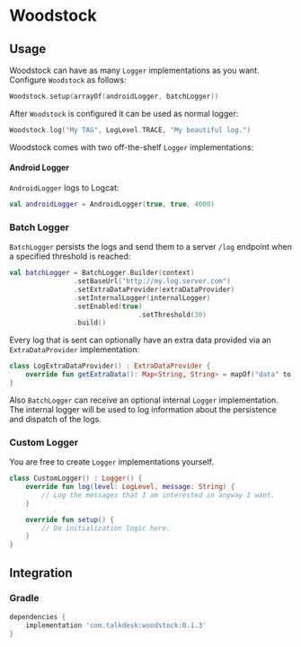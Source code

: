 # Woodstock

## Usage

Woodstock can have as many `Logger` implementations as you want. Configure `Woodstock` as follows: 

```kotlin
Woodstock.setup(arrayOf(androidLogger, batchLogger))
```

After `Woodstock` is configured it can be used as normal logger:

```kotlin
Woodstock.log("My TAG", LogLevel.TRACE, "My beautiful log.")
```

Woodstock comes with two off-the-shelf  `Logger` implementations:

#### Android Logger

`AndroidLogger` logs to Logcat:

```kotlin
val androidLogger = AndroidLogger(true, true, 4000)
```

### Batch Logger

`BatchLogger` persists the logs and send them to a server `/log` endpoint when a specified threshold is reached:

```kotlin
val batchLogger = BatchLogger.Builder(context)
                .setBaseUrl("http://my.log.server.com")
                .setExtraDataProvider(extraDataProvider)
                .setInternalLogger(internalLogger)
                .setEnabled(true)
								.setThreshold(30)
                .build()
```

Every log that is sent can optionally have an extra data provided via an `ExtraDataProvider` implementation:

```kotlin
class LogExtraDataProvider() : ExtraDataProvider {
    override fun getExtraData(): Map<String, String> = mapOf("data" to "My Data!")
}
```

Also `BatchLogger` can receive an optional internal `Logger` implementation. The internal logger will be used to log information about the persistence and dispatch of the logs.

### Custom Logger

You are free to create `Logger` implementations yourself.

```kotlin
class CustomLogger() : Logger() {
    override fun log(level: LogLevel, message: String) {
        // Log the messages that I am interested in anyway I want.
    }

    override fun setup() {
        // Do initialization logic here.
    }
}
```

## Integration

### Gradle

```groovy
dependencies {
	implementation 'com.talkdesk:woodstock:0.1.3'
}
```